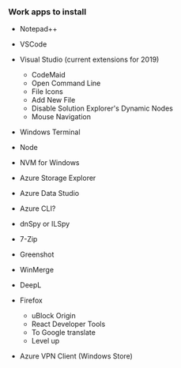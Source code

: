 ### Work apps to install


- Notepad++
- VSCode
- Visual Studio (current extensions for 2019)
  - CodeMaid
  - Open Command Line
  - File Icons
  - Add New File
  - Disable Solution Explorer's Dynamic Nodes
  - Mouse Navigation

- Windows Terminal

- Node
- NVM for Windows

- Azure Storage Explorer
- Azure Data Studio
- Azure CLI?

- dnSpy or ILSpy

- 7-Zip
- Greenshot
- WinMerge
- DeepL

- Firefox
  - uBlock Origin
  - React Developer Tools
  - To Google translate
  - Level up

- Azure VPN Client (Windows Store)
